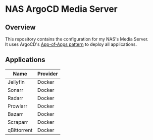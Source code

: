 # NAS ArgoCD Media Server

## Overview

This repository contains the configuration for my NAS's Media Server.  
It uses ArgoCD's [App-of-Apps pattern](https://argo-cd.readthedocs.io/en/stable/operator-manual/cluster-bootstrapping/) to deploy all applications.

## Applications

| Name        | Provider |
|-------------|----------|
| Jellyfin    | Docker   |
| Sonarr      | Docker   |
| Radarr      | Docker   |
| Prowlarr    | Docker   |
| Bazarr      | Docker   |
| Scraparr    | Docker   |
| qBittorrent | Docker   |
